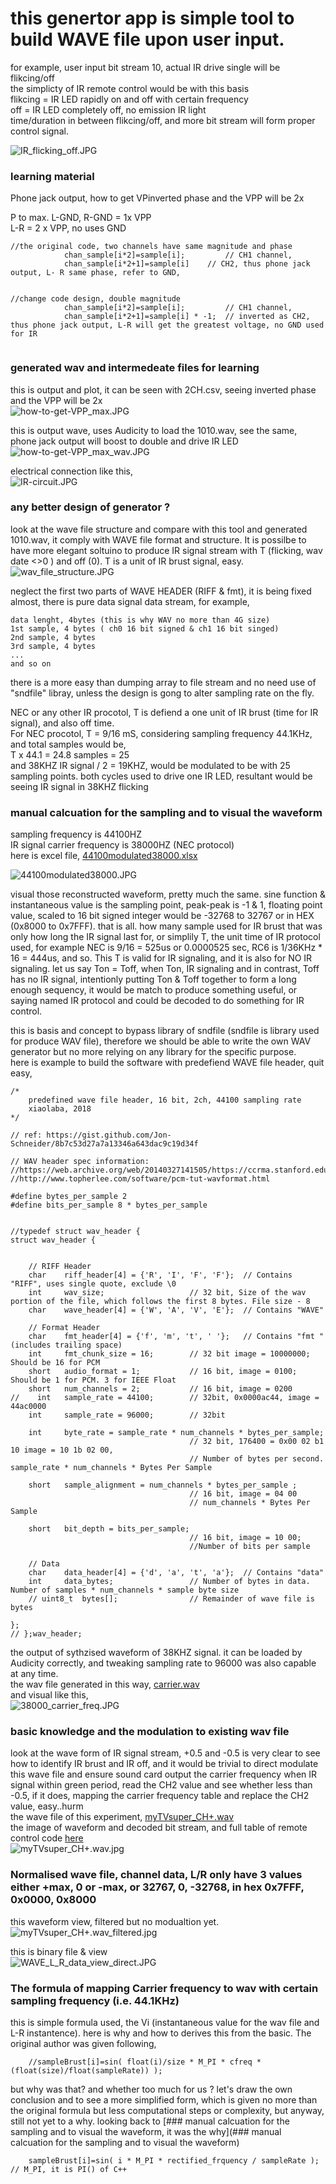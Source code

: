 # this genertor app is simple tool to build WAVE file upon user input.  
for example, user input bit stream 10, actual IR drive single will be flikcing/off  
the simplicty of IR remote control would be with this basis  
flikcing = IR LED rapidly on and off with certain frequency  
off = IR LED completely off, no emission IR light  
time/duration in between flikcing/off, and more bit stream will form proper control signal.  

![IR_flicking_off.JPG](IR_flicking_off.JPG)  




### learning material  
Phone jack output, how to get VPinverted phase and the VPP will be 2x

P to max. 
L-GND, R-GND = 1x VPP  
L-R = 2 x VPP, no uses GND

```
//the original code, two channels have same magnitude and phase
            chan_sample[i*2]=sample[i];			// CH1 channel,	
            chan_sample[i*2+1]=sample[i]  	// CH2, thus phone jack output, L- R same phase, refer to GND, 


//change code design, double magnitude
            chan_sample[i*2]=sample[i];			// CH1 channel,	
            chan_sample[i*2+1]=sample[i] * -1; 	// inverted as CH2, thus phone jack output, L-R will get the greatest voltage, no GND used for IR
			
```

### generated wav and intermedeate files for learning  
this is output and plot, it can be seen with 2CH.csv, seeing inverted phase and the VPP will be 2x  
![how-to-get-VPP_max.JPG](how-to-get-VPP_max.JPG)  

this is output wave, uses Audicity to load the 1010.wav, see the same,  
phone jack output will boost to double and drive IR LED  
![how-to-get-VPP_max_wav.JPG](how-to-get-VPP_max_wav.JPG)  

electrical connection like this,  
![IR-circuit.JPG](IR-circuit.JPG)  




### any better design of generator ?
look at the wave file structure and compare with this tool and generated 1010.wav, it comply with WAVE file format and structure. It is possilbe to have more elegant soltuino to produce IR signal stream with T (flicking, wav date <>0 ) and off (0). T is a unit of IR brust signal, easy.
![wav_file_structure.JPG](wav_file_structure.JPG)

neglect the first two parts of WAVE HEADER (RIFF & fmt), it is being fixed almost, there is pure data signal data stream, for example,
```
data lenght, 4bytes (this is why WAV no more than 4G size)  
1st sample, 4 bytes ( ch0 16 bit signed & ch1 16 bit singed)  
2nd sample, 4 bytes  
3rd sample, 4 bytes  
...  
and so on  
```

there is a more easy than dumping array to file stream and no need use of "sndfile" libray, unless the design is gong to alter sampling rate on the fly.  

NEC or any other IR procotol, T is defiend a one unit of IR brust (time for IR signal), and also off time.  
For NEC procotol, T = 9/16 mS, considering sampling frequency 44.1KHz, and total samples would be,  
T x 44.1 = 24.8 samples = 25  
and 38KHZ IR signal / 2 = 19KHZ, would be modulated to be with 25 sampling points. both cycles used to drive one IR LED, resultant would be seeing IR signal in 38KHZ flicking  



### manual calcuation for the sampling and to visual the waveform  
sampling frequency is 44100HZ  
IR signal carrier frequency is 38000HZ (NEC protocol)  
here is excel file, [44100modulated38000.xlsx](44100modulated38000.xlsx)  

![44100modulated38000.JPG](44100modulated38000.JPG)

visual those reconstructed waveform, pretty much the same. sine function & instantaneous value is the sampling point, peak-peak is -1 & 1, floating point value, scaled to 16 bit signed integer would be -32768 to 32767 or in HEX (0x8000 to 0x7FFF). that is all. how many sample used for IR brust that was only how long the IR signal last for, or simplily T, the unit time of IR protocol used, for example NEC is 9/16 = 525us or 0.0000525 sec, RC6 is 1/36KHz * 16 = 444us, and so. This T is valid for IR signaling, and it is also for NO IR signaling. let us say Ton = Toff, when Ton, IR signaling and in contrast, Toff has no IR signal, intentionly putting Ton & Toff together to form a long enough sequency, it would be match to produce something useful, or saying named IR protocol and could be decoded to do something for IR control.

this is basis and concept to bypass library of sndfile (sndfile is library used for produce WAV file), therefore we should be able to write the own WAV generator but no more relying on any library for the specific purpose.  
here is example to build the software with predefiend WAVE file header, quit easy,  

```
/*
	predefined wave file header, 16 bit, 2ch, 44100 sampling rate
	xiaolaba, 2018
*/

// ref: https://gist.github.com/Jon-Schneider/8b7c53d27a7a13346a643dac9c19d34f

// WAV header spec information:
//https://web.archive.org/web/20140327141505/https://ccrma.stanford.edu/courses/422/projects/WaveFormat/
//http://www.topherlee.com/software/pcm-tut-wavformat.html

#define bytes_per_sample 2
#define bits_per_sample 8 * bytes_per_sample


//typedef struct wav_header {
struct wav_header {


    // RIFF Header
    char	riff_header[4] = {'R', 'I', 'F', 'F'};	// Contains "RIFF", uses single quote, exclude \0
    int		wav_size; 					// 32 bit, Size of the wav portion of the file, which follows the first 8 bytes. File size - 8
	char 	wave_header[4] = {'W', 'A', 'V', 'E'}; 	// Contains "WAVE"
    
    // Format Header
    char 	fmt_header[4] = {'f', 'm', 't', ' '}; 	// Contains "fmt " (includes trailing space)
    int 	fmt_chunk_size = 16; 		// 32 bit image = 10000000;  Should be 16 for PCM
    short 	audio_format = 1; 			// 16 bit, image = 0100; Should be 1 for PCM. 3 for IEEE Float
    short 	num_channels = 2;			// 16 bit, image = 0200
//    int 	sample_rate = 44100;		// 32bit, 0x0000ac44, image = 44ac0000
    int 	sample_rate = 96000;		// 32bit

    int 	byte_rate = sample_rate * num_channels * bytes_per_sample; 
										// 32 bit, 176400 = 0x00 02 b1 10 image = 10 1b 02 00, 
										// Number of bytes per second. sample_rate * num_channels * Bytes Per Sample

    short 	sample_alignment = num_channels * bytes_per_sample ;
										// 16 bit, image = 04 00
										// num_channels * Bytes Per Sample

    short 	bit_depth = bits_per_sample;
										// 16 bit, image = 10 00; 
										//Number of bits per sample
    
    // Data
    char 	data_header[4] = {'d', 'a', 't', 'a'};	// Contains "data"
    int 	data_bytes; 				// Number of bytes in data. Number of samples * num_channels * sample byte size
    // uint8_t 	bytes[]; 				// Remainder of wave file is bytes
	
};
// };wav_header;
```


the output of sythzised waveform of 38KHZ signal. it can be loaded by Audicity correctly, and tweaking sampling rate to 96000 was also capable at any time.  
the wav file generated in this way, [carrier.wav](carrier.wav)  
and visual like this,  
![38000_carrier_freq.JPG](38000_carrier_freq.JPG)


### basic knowledge and the modulation to existing wav file
look at the wave form of IR signal stream, +0.5 and -0.5 is very clear to see how to identify IR brust and IR off, and it would be trivial to direct modulate this wave file and ensure sound card output the carrier frequency when IR signal within green period, read the CH2 value and see whether less than -0.5, if it does, mapping the carrier frequency table and replace the CH2 value, easy..hurm  
the wave file of this experiment, [myTVsuper_CH+.wav](myTVsuper_CH+.wav)  
the image of waveform and decoded bit stream, and full table of remote control code [here](https://github.com/xiaolaba/IR-remote-control-code/tree/master/OTT/myTV_Super)   
![myTVsuper_CH+.wav.jpg](myTVsuper_CH+.wav.jpg)

### Normalised wave file, channel data, L/R only have 3 values either +max, 0 or -max, or 32767, 0, -32768, in hex 0x7FFF, 0x0000, 0x8000  
this waveform view, filtered but no modualtion yet. 
![myTVsuper_CH+.wav_filtered.jpg](myTVsuper_CH+.wav_filtered.jpg)

this is binary file & view  
![WAVE_L_R_data_view_direct.JPG](WAVE_L_R_data_view_direct.JPG)

### The formula of mapping Carrier frequency to wav with certain sampling frequency (i.e. 44.1KHz)  
this is simple formula used, the Vi (instantaneous value for the wav file and L-R instantence). here is why and how to derives this from the basic. The original author was given following,  
```
	//sampleBrust[i]=sin( float(i)/size * M_PI * cfreq * (float(size)/float(sampleRate)) );
```
but why was that? and whether too much for us ? let's draw the own conclusion and to see a more simplified form, which is given no more than the original formula but less computational steps or complexity, but anyway, still not yet to a why. looking back to [### manual calcuation for the sampling and to visual the waveform, it was the why](### manual calcuation for the sampling and to visual the waveform)
```
	sampleBrust[i]=sin( i * M_PI * rectified_frquency / sampleRate ); // M_PI, it is PI() of C++
```

